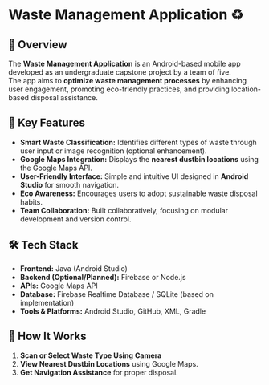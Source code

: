 # Waste Management Application ♻️

## 📱 Overview
The **Waste Management Application** is an Android-based mobile app developed as an undergraduate capstone project by a team of five.  
The app aims to **optimize waste management processes** by enhancing user engagement, promoting eco-friendly practices, and providing location-based disposal assistance.

## 🚀 Key Features
- **Smart Waste Classification:** Identifies different types of waste through user input or image recognition (optional enhancement).  
- **Google Maps Integration:** Displays the **nearest dustbin locations** using the Google Maps API.  
- **User-Friendly Interface:** Simple and intuitive UI designed in **Android Studio** for smooth navigation.  
- **Eco Awareness:** Encourages users to adopt sustainable waste disposal habits.  
- **Team Collaboration:** Built collaboratively, focusing on modular development and version control.

## 🛠️ Tech Stack
- **Frontend:** Java (Android Studio)  
- **Backend (Optional/Planned):** Firebase or Node.js  
- **APIs:** Google Maps API  
- **Database:** Firebase Realtime Database / SQLite (based on implementation)  
- **Tools & Platforms:** Android Studio, GitHub, XML, Gradle

## 📍 How It Works 
1. **Scan or Select Waste Type Using Camera**
2. **View Nearest Dustbin Locations** using Google Maps.  
3. **Get Navigation Assistance** for proper disposal.  
